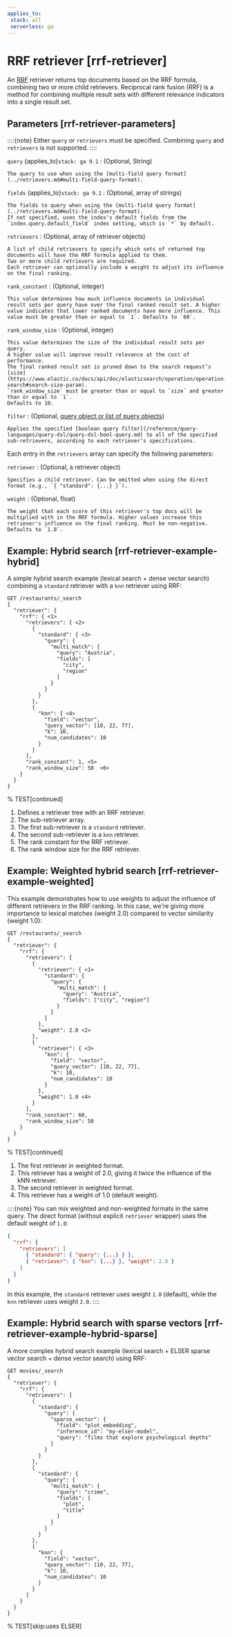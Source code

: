 ```yaml
---
applies_to:
 stack: all
 serverless: ga
---
```


# RRF retriever [rrf-retriever]

An [RRF](/reference/elasticsearch/rest-apis/reciprocal-rank-fusion.md) retriever returns top documents based on the RRF formula, combining two or more child retrievers.
Reciprocal rank fusion (RRF) is a method for combining multiple result sets with different relevance indicators into a single result set.


## Parameters [rrf-retriever-parameters]

::::{note}
Either `query` or `retrievers` must be specified.
Combining `query` and `retrievers` is not supported.
::::

`query` {applies_to}`stack: ga 9.1`
:   (Optional, String)

    The query to use when using the [multi-field query format](../retrievers.md#multi-field-query-format).

`fields` {applies_to}`stack: ga 9.1`
:   (Optional, array of strings)

    The fields to query when using the [multi-field query format](../retrievers.md#multi-field-query-format).
    If not specified, uses the index's default fields from the `index.query.default_field` index setting, which is `*` by default.

`retrievers`
:   (Optional, array of retriever objects)

    A list of child retrievers to specify which sets of returned top documents will have the RRF formula applied to them.
    Two or more child retrievers are required.
    Each retriever can optionally include a weight to adjust its influence on the final ranking.

`rank_constant`
:   (Optional, integer)

    This value determines how much influence documents in individual result sets per query have over the final ranked result set. A higher value indicates that lower ranked documents have more influence. This value must be greater than or equal to `1`. Defaults to `60`.

`rank_window_size`
:   (Optional, integer)

    This value determines the size of the individual result sets per query.
    A higher value will improve result relevance at the cost of performance.
    The final ranked result set is pruned down to the search request’s [size](https://www.elastic.co/docs/api/doc/elasticsearch/operation/operation-search#search-size-param).
    `rank_window_size` must be greater than or equal to `size` and greater than or equal to `1`.
    Defaults to 10.

`filter`
:   (Optional, [query object or list of query objects](/reference/query-languages/querydsl.md))

    Applies the specified [boolean query filter](/reference/query-languages/query-dsl/query-dsl-bool-query.md) to all of the specified sub-retrievers, according to each retriever’s specifications.

Each entry in the `retrievers` array can specify the following parameters:

`retriever`
:   (Optional, a retriever object)

    Specifies a child retriever. Can be omitted when using the direct format (e.g., `{ "standard": {...} }`).

`weight`
:   (Optional, float)

    The weight that each score of this retriever's top docs will be multiplied with in the RRF formula. Higher values increase this retriever's influence on the final ranking. Must be non-negative. Defaults to `1.0`.

## Example: Hybrid search [rrf-retriever-example-hybrid]

A simple hybrid search example (lexical search + dense vector search) combining a `standard` retriever with a `knn` retriever using RRF:

<!--
```console
PUT /restaurants
{
  "mappings": {
    "properties": {
      "region": { "type": "keyword" },
      "year": { "type": "keyword" },
      "vector": {
        "type": "dense_vector",
        "dims": 3
      }
    }
  }
}
POST /restaurants/_bulk?refresh
{"index":{}}
{"region": "Austria", "year": "2019", "vector": [10, 22, 77]}
{"index":{}}
{"region": "France", "year": "2019", "vector": [10, 22, 78]}
{"index":{}}
{"region": "Austria", "year": "2020", "vector": [10, 22, 79]}
{"index":{}}
{"region": "France", "year": "2020", "vector": [10, 22, 80]}
PUT /movies
PUT /books
{
  "mappings": {
    "properties": {
      "title": {
        "type": "text",
        "copy_to": "title_semantic"
      },
      "description": {
        "type": "text",
        "copy_to": "description_semantic"
      },
      "title_semantic": {
        "type": "semantic_text"
      },
      "description_semantic": {
        "type": "semantic_text"
      }
    }
  }
}
PUT _query_rules/my-ruleset
{
    "rules": [
        {
            "rule_id": "my-rule1",
            "type": "pinned",
            "criteria": [
                {
                    "type": "exact",
                    "metadata": "query_string",
                    "values": [ "pugs" ]
                }
            ],
            "actions": {
                "ids": [
                    "id1"
                ]
            }
        }
    ]
}
```
% TESTSETUP
```console
DELETE /restaurants
DELETE /movies
DELETE /books
```
% TEARDOWN
-->

```console
GET /restaurants/_search
{
  "retriever": {
    "rrf": { <1>
      "retrievers": [ <2>
        {
          "standard": { <3>
            "query": {
              "multi_match": {
                "query": "Austria",
                "fields": [
                  "city",
                  "region"
                ]
              }
            }
          }
        },
        {
          "knn": { <4>
            "field": "vector",
            "query_vector": [10, 22, 77],
            "k": 10,
            "num_candidates": 10
          }
        }
      ],
      "rank_constant": 1, <5>
      "rank_window_size": 50  <6>
    }
  }
}
```
% TEST[continued]

1. Defines a retriever tree with an RRF retriever.
2. The sub-retriever array.
3. The first sub-retriever is a `standard` retriever.
4. The second sub-retriever is a `knn` retriever.
5. The rank constant for the RRF retriever.
6. The rank window size for the RRF retriever.

## Example: Weighted hybrid search [rrf-retriever-example-weighted]

This example demonstrates how to use weights to adjust the influence of different retrievers in the RRF ranking.
In this case, we're giving more importance to lexical matches (weight 2.0) compared to vector similarity (weight 1.0):

```console
GET /restaurants/_search
{
  "retriever": {
    "rrf": {
      "retrievers": [
        {
          "retriever": { <1>
            "standard": {
              "query": {
                "multi_match": {
                  "query": "Austria",
                  "fields": ["city", "region"]
                }
              }
            }
          },
          "weight": 2.0 <2>
        },
        {
          "retriever": { <3>
            "knn": {
              "field": "vector",
              "query_vector": [10, 22, 77],
              "k": 10,
              "num_candidates": 10
            }
          },
          "weight": 1.0 <4>
        }
      ],
      "rank_constant": 60,
      "rank_window_size": 50
    }
  }
}
```
% TEST[continued]

1. The first retriever in weighted format.
2. This retriever has a weight of 2.0, giving it twice the influence of the kNN retriever.
3. The second retriever in weighted format.
4. This retriever has a weight of 1.0 (default weight).

::::{note}
You can mix weighted and non-weighted formats in the same query.
The direct format (without explicit `retriever` wrapper) uses the default weight of `1.0`:

```json
{
  "rrf": {
    "retrievers": [
      { "standard": { "query": {...} } },
      { "retriever": { "knn": {...} }, "weight": 2.0 }
    ]
  }
}
```

In this example, the `standard` retriever uses weight `1.0` (default), while the `knn` retriever uses weight `2.0`.
::::

## Example: Hybrid search with sparse vectors [rrf-retriever-example-hybrid-sparse]

A more complex hybrid search example (lexical search + ELSER sparse vector search + dense vector search) using RRF:

```console
GET movies/_search
{
  "retriever": {
    "rrf": {
      "retrievers": [
        {
          "standard": {
            "query": {
              "sparse_vector": {
                "field": "plot_embedding",
                "inference_id": "my-elser-model",
                "query": "films that explore psychological depths"
              }
            }
          }
        },
        {
          "standard": {
            "query": {
              "multi_match": {
                "query": "crime",
                "fields": [
                  "plot",
                  "title"
                ]
              }
            }
          }
        },
        {
          "knn": {
            "field": "vector",
            "query_vector": [10, 22, 77],
            "k": 10,
            "num_candidates": 10
          }
        }
      ]
    }
  }
}
```
% TEST[skip:uses ELSER]
